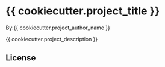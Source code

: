 # {{ cookiecutter.project_title }}

By:{{ cookiecutter.project_author_name }}

{{ cookiecutter.project_description }}


## License